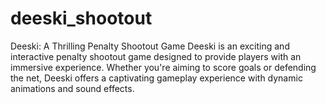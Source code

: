 # deeski_shootout
Deeski: A Thrilling Penalty Shootout Game Deeski is an exciting and interactive penalty shootout game designed to provide players with an immersive experience. Whether you're aiming to score goals or defending the net, Deeski offers a captivating gameplay experience with dynamic animations and sound effects. 
